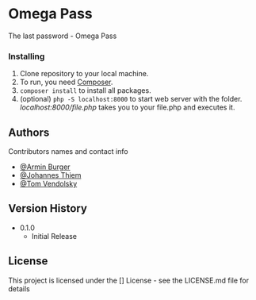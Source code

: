 # Omega Pass

The last password - Omega Pass

### Installing

 1. Clone repository to your local machine.
 2. To run, you need [Composer](https://getcomposer.org/download/).
 3. `composer install` to install all packages.
 4. (optional) `php -S localhost:8000` to start web server with the folder. *localhost:8000/file.php* takes you to your file.php and executes it.


## Authors

Contributors names and contact info
  
* [@Armin Burger](https://github.com/techmaved)
* [@Johannes Thiem](https://github.com/Fovty)
* [@Tom Vendolsky](https://github.com/lvlcn-t)

## Version History

* 0.1.0
    * Initial Release

## License

This project is licensed under the [] License - see the LICENSE.md file for details
